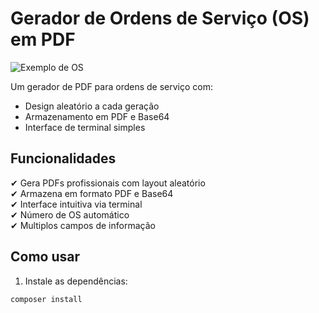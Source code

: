 # Gerador de Ordens de Serviço (OS) em PDF

![Exemplo de OS](example.png)

Um gerador de PDF para ordens de serviço com:
- Design aleatório a cada geração
- Armazenamento em PDF e Base64
- Interface de terminal simples

## Funcionalidades

✔ Gera PDFs profissionais com layout aleatório  
✔ Armazena em formato PDF e Base64  
✔ Interface intuitiva via terminal  
✔ Número de OS automático  
✔ Multiplos campos de informação  

## Como usar

1. Instale as dependências:
```bash
composer install